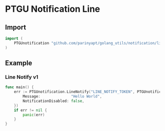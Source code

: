 # PTGU Notification Line

## Import
```go
import (
	PTGUnotification "github.com/parinyapt/golang_utils/notification/line/v1"
)
```

## Example
### Line Notify v1
```go
func main() {
	err := PTGUnotification.LineNotify("LINE_NOTIFY_TOKEN", PTGUnotification.LineNotifyInputOption{
		Message:              "Hello World",
		NotificationDisabled: false,
	})
	if err != nil {
		panic(err)
	}
}
```